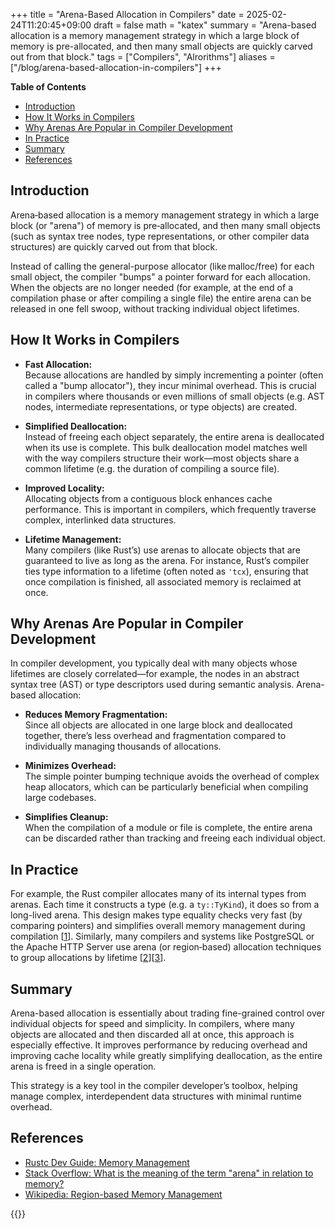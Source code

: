 +++
title = "Arena-Based Allocation in Compilers"
date = 2025-02-24T11:20:45+09:00
draft = false
math = "katex"
summary = "Arena-based allocation is a memory management strategy in which a large block of memory is pre-allocated, and then many small objects are quickly carved out from that block."
tags = ["Compilers", "Alrorithms"]
aliases = ["/blog/arena-based-allocation-in-compilers"]
+++

**Table of Contents**

- [Introduction](#introduction)
- [How It Works in Compilers](#how-it-works-in-compilers)
- [Why Arenas Are Popular in Compiler Development](#why-arenas-are-popular-in-compiler-development)
- [In Practice](#in-practice)
- [Summary](#summary)
- [References](#references)


## Introduction

Arena‐based allocation is a memory management strategy in which a large block (or "arena") of memory is pre‐allocated, and then many small objects (such as syntax tree nodes, type representations, or other compiler data structures) are quickly carved out from that block.

Instead of calling the general-purpose allocator (like malloc/free) for each small object, the compiler "bumps" a pointer forward for each allocation. When the objects are no longer needed (for example, at the end of a compilation phase or after compiling a single file) the entire arena can be released in one fell swoop, without tracking individual object lifetimes.

## How It Works in Compilers

- **Fast Allocation:**  
  Because allocations are handled by simply incrementing a pointer (often called a "bump allocator"), they incur minimal overhead. This is crucial in compilers where thousands or even millions of small objects (e.g. AST nodes, intermediate representations, or type objects) are created.

- **Simplified Deallocation:**  
  Instead of freeing each object separately, the entire arena is deallocated when its use is complete. This bulk deallocation model matches well with the way compilers structure their work—most objects share a common lifetime (e.g. the duration of compiling a source file).

- **Improved Locality:**  
  Allocating objects from a contiguous block enhances cache performance. This is important in compilers, which frequently traverse complex, interlinked data structures.

- **Lifetime Management:**  
  Many compilers (like Rust’s) use arenas to allocate objects that are guaranteed to live as long as the arena. For instance, Rust’s compiler ties type information to a lifetime (often noted as `'tcx`), ensuring that once compilation is finished, all associated memory is reclaimed at once.

## Why Arenas Are Popular in Compiler Development

In compiler development, you typically deal with many objects whose lifetimes are closely correlated—for example, the nodes in an abstract syntax tree (AST) or type descriptors used during semantic analysis. Arena-based allocation:

- **Reduces Memory Fragmentation:**  
  Since all objects are allocated in one large block and deallocated together, there’s less overhead and fragmentation compared to individually managing thousands of allocations.

- **Minimizes Overhead:**  
  The simple pointer bumping technique avoids the overhead of complex heap allocators, which can be particularly beneficial when compiling large codebases.

- **Simplifies Cleanup:**  
  When the compilation of a module or file is complete, the entire arena can be discarded rather than tracking and freeing each individual object.

## In Practice

For example, the Rust compiler allocates many of its internal types from arenas. Each time it constructs a type (e.g. a `ty::TyKind`), it does so from a long-lived arena. This design makes type equality checks very fast (by comparing pointers) and simplifies overall memory management during compilation [[1]]. Similarly, many compilers and systems like PostgreSQL or the Apache HTTP Server use arena (or region‐based) allocation techniques to group allocations by lifetime [[2]][[3]].

## Summary

Arena-based allocation is essentially about trading fine-grained control over individual objects for speed and simplicity. In compilers, where many objects are allocated and then discarded all at once, this approach is especially effective. It improves performance by reducing overhead and improving cache locality while greatly simplifying deallocation, as the entire arena is freed in a single operation.

This strategy is a key tool in the compiler developer’s toolbox, helping manage complex, interdependent data structures with minimal runtime overhead.

## References

- [Rustc Dev Guide: Memory Management](https://rustc-dev-guide.rust-lang.org/memory.html)
- [Stack Overflow: What is the meaning of the term "arena" in relation to memory?](https://stackoverflow.com/questions/12825148/what-is-the-meaning-of-the-term-arena-in-relation-to-memory)
- [Wikipedia: Region-based Memory Management](https://en.wikipedia.org/wiki/Region-based_memory_management)

[1]: https://rustc-dev-guide.rust-lang.org/memory.html
[2]: https://stackoverflow.com/questions/12825148/what-is-the-meaning-of-the-term-arena-in-relation-to-memory
[3]: https://en.wikipedia.org/wiki/Region-based_memory_management

{{<post-socials page_content_type="blog" telegram_post_id="24">}}
